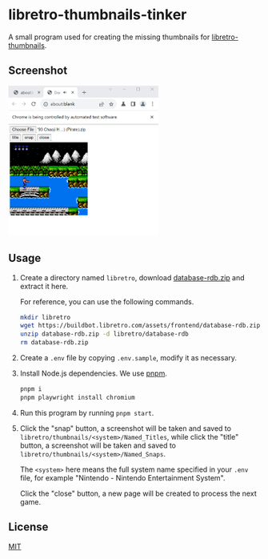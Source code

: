 # libretro-thumbnails-tinker

A small program used for creating the missing thumbnails for [libretro-thumbnails](https://github.com/libretro-thumbnails/libretro-thumbnails).

## Screenshot
<img src="./docs/screenshot.png" width="300" height="300">

## Usage
1. Create a directory named `libretro`, download [database-rdb.zip](https://buildbot.libretro.com/assets/frontend/database-rdb.zip) and extract it here.

   For reference, you can use the following commands.
   ```sh
   mkdir libretro
   wget https://buildbot.libretro.com/assets/frontend/database-rdb.zip
   unzip database-rdb.zip -d libretro/database-rdb
   rm database-rdb.zip
   ```
2. Create a `.env` file by copying `.env.sample`, modify it as necessary.
3. Install Node.js dependencies. We use [pnpm](https://pnpm.io/).
   ```sh
   pnpm i
   pnpm playwright install chromium
   ```
4. Run this program by running `pnpm start`.
5. Click the "snap" button, a screenshot will be taken and saved to `libretro/thumbnails/<system>/Named_Titles`, while click the "title" button, a screenshot will be taken and saved to `libretro/thumbnails/<system>/Named_Snaps`. 

   The `<system>` here means the full system name specified in your `.env` file, for example "Nintendo - Nintendo Entertainment System".

   Click the "close" button, a new page will be created to process the next game.

## License
[MIT](license)
